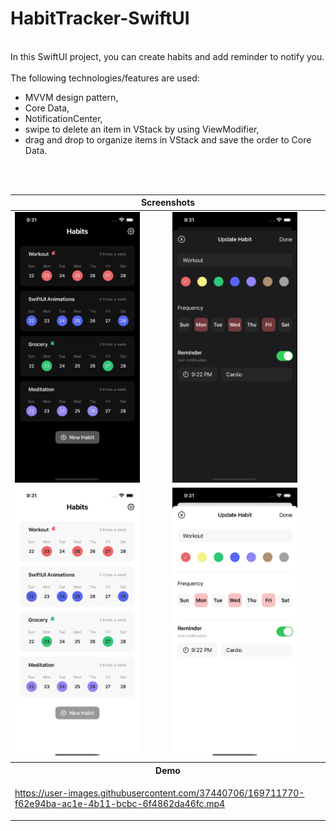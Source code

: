 # HabitTracker-SwiftUI
<br>
In this SwiftUI project, you can create habits and add reminder to notify you.<br>
<br>
The following technologies/features are used:

* MVVM design pattern,
* Core Data,
* NotificationCenter,
* swipe to delete an item in VStack by using ViewModifier, 
* drag and drop to organize items in VStack and save the order to Core Data.

<br>
<br>

<table>
<thead>
   <tr>
        <th colspan="2"><div align="center">Screenshots</div></th>
  </tr>
</thead>
<tbody>
   <tr>
        <td>
         <img src="screenshots/dark1.png" width="200"> 
        </td>
        <td>
          <img src="screenshots/dark2.png" width="200">
        </td>
  </tr>
  <tr>
        <td>
         <img src="screenshots/light1.png" width="200"> 
        </td>
        <td>
          <img src="screenshots/light2.png" width="200">
        </td>
  </tr>
  <tr> 
     <th colspan="2">
     <div align="center">
        <b>Demo</b>
</div>
</th>
  </tr>
  <tr>
     <td colspan="2">
        

https://user-images.githubusercontent.com/37440706/169711770-f62e94ba-ac1e-4b11-bcbc-6f4862da46fc.mp4


  </tr>
</tbody>
</table>
